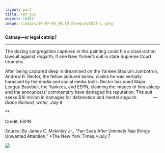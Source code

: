 ```yaml
---
layout: post
title: Fat guy
object: 10451
image: /images/14-07-08_58.10_SleepingEDIT-1.jpeg
---
```

**Catnap—or legal catnip?**

****

The dozing congregation captured in this painting could file a class-action lawsuit against Hogarth, if one New Yorker’s suit in state Supreme Court triumphs.

After being captured deep in dreamland on the Yankee Stadium Jumbotron, Andrew R. Rector, the fellow pictured below, claims he was verbally harassed by the media and social media trolls. Rector has sued Major League Baseball, the Yankees, and ESPN, claiming the images of him asleep and the announcers’ commentary have damaged his reputation. The suit seeks \$10 million in damages for defamation and mental anguish.             *—Diane Richard, writer, July 8*

**

Credit: ESPN

Source: By James C. Mckinley Jr., “Fan Sues After Untimely Nap Brings Unwanted Attention,” *The New York Times,*July 7

![]({{siteurl.base}}/images/14-07-08_58.10_SleepingEDIT-1.jpeg)
